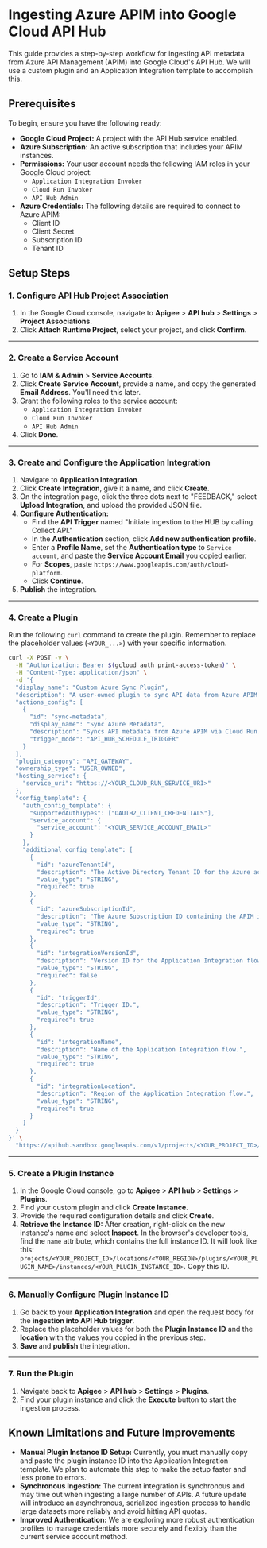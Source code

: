 
# Ingesting Azure APIM into Google Cloud API Hub

This guide provides a step-by-step workflow for ingesting API metadata from Azure API Management (APIM) into Google Cloud's API Hub. We will use a custom plugin and an Application Integration template to accomplish this.

## Prerequisites

To begin, ensure you have the following ready:

  * **Google Cloud Project:** A project with the API Hub service enabled.
  * **Azure Subscription:** An active subscription that includes your APIM instances.
  * **Permissions:** Your user account needs the following IAM roles in your Google Cloud project:
      * `Application Integration Invoker`
      * `Cloud Run Invoker`
      * `API Hub Admin`
  * **Azure Credentials:** The following details are required to connect to Azure APIM:
      * Client ID
      * Client Secret
      * Subscription ID
      * Tenant ID



## Setup Steps

### 1\. Configure API Hub Project Association

1.  In the Google Cloud console, navigate to **Apigee** \> **API hub** \> **Settings** \> **Project Associations**.
2.  Click **Attach Runtime Project**, select your project, and click **Confirm**.

-----

### 2\. Create a Service Account

1.  Go to **IAM & Admin** \> **Service Accounts**.
2.  Click **Create Service Account**, provide a name, and copy the generated **Email Address**. You'll need this later.
3.  Grant the following roles to the service account:
      * `Application Integration Invoker`
      * `Cloud Run Invoker`
      * `API Hub Admin`
4.  Click **Done**.

-----

### 3\. Create and Configure the Application Integration

1.  Navigate to **Application Integration**.
2.  Click **Create Integration**, give it a name, and click **Create**.
3.  On the integration page, click the three dots next to "FEEDBACK," select **Upload Integration**, and upload the provided JSON file.
4.  **Configure Authentication:**
      * Find the **API Trigger** named "Initiate ingestion to the HUB by calling Collect API."
      * In the **Authentication** section, click **Add new authentication profile**.
      * Enter a **Profile Name**, set the **Authentication type** to `Service account`, and paste the **Service Account Email** you copied earlier.
      * For **Scopes**, paste `https://www.googleapis.com/auth/cloud-platform`.
      * Click **Continue**.
5.  **Publish** the integration.

-----

### 4\. Create a Plugin

Run the following `curl` command to create the plugin. Remember to replace the placeholder values (`<YOUR_...>`) with your specific information.

```bash
curl -X POST -v \
  -H "Authorization: Bearer $(gcloud auth print-access-token)" \
  -H "Content-Type: application/json" \
  -d '{
  "display_name": "Custom Azure Sync Plugin",
  "description": "A user-owned plugin to sync API data from Azure APIM using a Cloud Run service.",
  "actions_config": [
    {
      "id": "sync-metadata",
      "display_name": "Sync Azure Metadata",
      "description": "Syncs API metadata from Azure APIM via Cloud Run.",
      "trigger_mode": "API_HUB_SCHEDULE_TRIGGER"
    }
  ],
  "plugin_category": "API_GATEWAY",
  "ownership_type": "USER_OWNED",
  "hosting_service": {
    "service_uri": "https://<YOUR_CLOUD_RUN_SERVICE_URI>"
  },
  "config_template": {
    "auth_config_template": {
      "supportedAuthTypes": ["OAUTH2_CLIENT_CREDENTIALS"],
      "service_account": {
        "service_account": "<YOUR_SERVICE_ACCOUNT_EMAIL>"
      }
    },
    "additional_config_template": [
      {
        "id": "azureTenantId",
        "description": "The Active Directory Tenant ID for the Azure account.",
        "value_type": "STRING",
        "required": true
      },
      {
        "id": "azureSubscriptionId",
        "description": "The Azure Subscription ID containing the APIM instance.",
        "value_type": "STRING",
        "required": true
      },
      {
        "id": "integrationVersionId",
        "description": "Version ID for the Application Integration flow.",
        "value_type": "STRING",
        "required": false
      },
      {
        "id": "triggerId",
        "description": "Trigger ID.",
        "value_type": "STRING",
        "required": true
      },
      {
        "id": "integrationName",
        "description": "Name of the Application Integration flow.",
        "value_type": "STRING",
        "required": true
      },
      {
        "id": "integrationLocation",
        "description": "Region of the Application Integration flow.",
        "value_type": "STRING",
        "required": true
      }
    ]
  }
}' \
  "https://apihub.sandbox.googleapis.com/v1/projects/<YOUR_PROJECT_ID>/locations/<YOUR_REGION>/plugins?plugin_id=<YOUR_PLUGIN_ID>"
```

-----

### 5\. Create a Plugin Instance

1.  In the Google Cloud console, go to **Apigee** \> **API hub** \> **Settings** \> **Plugins**.
2.  Find your custom plugin and click **Create Instance**.
3.  Provide the required configuration details and click **Create**.
4.  **Retrieve the Instance ID:** After creation, right-click on the new instance's name and select **Inspect**. In the browser's developer tools, find the `name` attribute, which contains the full instance ID. It will look like this: `projects/<YOUR_PROJECT_ID>/locations/<YOUR_REGION>/plugins/<YOUR_PLUGIN_NAME>/instances/<YOUR_PLUGIN_INSTANCE_ID>`. Copy this ID.

-----

### 6\. Manually Configure Plugin Instance ID

1.  Go back to your **Application Integration** and open the request body for the **ingestion into API Hub trigger**.
2.  Replace the placeholder values for both the **Plugin Instance ID** and the **location** with the values you copied in the previous step.
3.  **Save** and **publish** the integration.

-----

### 7\. Run the Plugin

1.  Navigate back to **Apigee** \> **API hub** \> **Settings** \> **Plugins**.
2.  Find your plugin instance and click the **Execute** button to start the ingestion process.

## Known Limitations and Future Improvements

  * **Manual Plugin Instance ID Setup:** Currently, you must manually copy and paste the plugin instance ID into the Application Integration template. We plan to automate this step to make the setup faster and less prone to errors.
  * **Synchronous Ingestion:** The current integration is synchronous and may time out when ingesting a large number of APIs. A future update will introduce an asynchronous, serialized ingestion process to handle large datasets more reliably and avoid hitting API quotas.
  * **Improved Authentication:** We are exploring more robust authentication profiles to manage credentials more securely and flexibly than the current service account method.